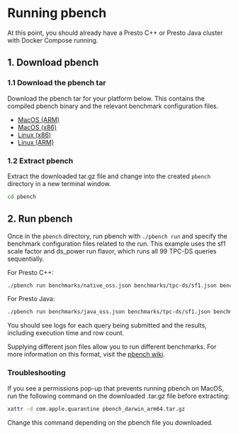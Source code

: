 # Running pbench

At this point, you should already have a Presto C++ or Presto Java cluster with Docker Compose
running.

## 1. Download pbench

### 1.1 Download the pbench tar

Download the pbench tar for your platform below. This contains the compiled pbench
binary and the relevant benchmark configuration files.

- [MacOS (ARM)](https://presto-virtual-lab.s3.amazonaws.com/pbench_darwin_arm64.tar.gz)
- [MacOS (x86)](https://presto-virtual-lab.s3.amazonaws.com/pbench_darwin_amd64.tar.gz)
- [Linux (x86)](https://presto-virtual-lab.s3.amazonaws.com/pbench_linux_amd64.tar.gz)
- [Linux (ARM)](https://presto-virtual-lab.s3.amazonaws.com/pbench_linux_arm64.tar.gz)

### 1.2 Extract pbench

Extract the downloaded tar.gz file and change into the created `pbench` directory in a
new terminal window.

```bash
cd pbench
```

## 2. Run pbench

Once in the `pbench` directory, run pbench with `./pbench run` and specify the benchmark configuration files
related to the run. This example uses the sf1 scale factor and ds_power run flavor, which runs all 99 TPC-DS queries
sequentially.

For Presto C++:

```bash
./pbench run benchmarks/native_oss.json benchmarks/tpc-ds/sf1.json benchmarks/tpc-ds/ds_power.json
```

For Presto Java:
```bash
./pbench run benchmarks/java_oss.json benchmarks/tpc-ds/sf1.json benchmarks/tpc-ds/ds_power.json
```

You should see logs for each query being submitted and the results, including execution time and row count.

Supplying different json files allow you to run different benchmarks. For more information on this format, visit
the [pbench wiki](https://github.com/prestodb/pbench/wiki/Configuring-PBench).

### Troubleshooting

If you see a permissions pop-up that prevents running pbench on MacOS, run the following command on the
downloaded .tar.gz file before extracting:

```bash
xattr -d com.apple.quarantine pbench_darwin_arm64.tar.gz
```
Change this command depending on the pbench file you downloaded.

